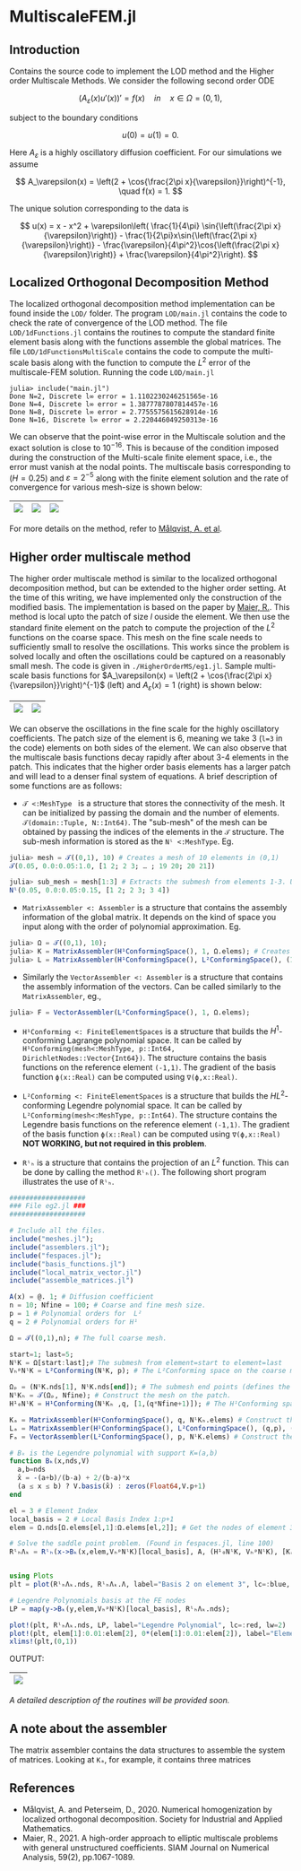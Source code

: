 # MultiscaleFEM.jl

## Introduction

Contains the source code to implement the LOD method and the Higher order Multiscale Methods. We consider the following second order ODE

$$
    (A_{\varepsilon}(x)u'(x))' = f(x) \quad in \quad x \in \Omega = (0,1),
$$

subject to the boundary conditions

$$
    u(0) = u(1) = 0.
$$

Here $A_{\varepsilon}$ is a highly oscillatory diffusion coefficient. For our simulations we assume

$$
    A_\varepsilon(x) = \left(2 + \cos{\frac{2\pi x}{\varepsilon}}\right)^{-1}, \quad f(x) = 1.
$$

The unique solution corresponding to the data is

$$
    u(x) = x - x^2 + \varepsilon\left( \frac{1}{4\pi} \sin{\left(\frac{2\pi x}{\varepsilon}\right)} - \frac{1}{2\pi}x\sin{\left(\frac{2\pi x}{\varepsilon}\right)} - \frac{\varepsilon}{4\pi^2}\cos{\left(\frac{2\pi x}{\varepsilon}\right)} + \frac{\varepsilon}{4\pi^2}\right).
$$

## Localized Orthogonal Decomposition Method

The localized orthogonal decomposition method implementation can be found inside the `LOD/` folder. The program `LOD/main.jl` contains the code to check the rate of convergence of the LOD method. The file `LOD/1dFunctions.jl` contains the routines to compute the standard finite element basis along with the functions assemble the global matrices. The file `LOD/1dFunctionsMultiScale` contains the code to compute the multi-scale basis along with the function to compute the $L^2$ error of the multiscale-FEM solution. Running the code `LOD/main.jl` 

```
julia> include("main.jl")
Done N=2, Discrete l∞ error = 1.1102230246251565e-16
Done N=4, Discrete l∞ error = 1.3877787807814457e-16
Done N=8, Discrete l∞ error = 2.7755575615628914e-16
Done N=16, Discrete l∞ error = 2.220446049250313e-16
```

We can observe that the point-wise error in the Multiscale solution and the exact solution is close to $10^{-16}$. This is because of the condition imposed during the construction of the Multi-scale finite element space, i.e., the error must vanish at the nodal points. The multiscale basis corresponding to $(H=0.25)$ and $\varepsilon=2^{-5}$ along with the finite element solution and the rate of convergence for various mesh-size is shown below:


![](./LOD/basis.png) | ![](./LOD/solutions.png) | ![](./LOD/ooc_lod.png) | 
--- | --- | --- |

For more details on the method, refer to [Målqvist, A. et al](https://epubs.siam.org/doi/book/10.1137/1.9781611976458).

## Higher order multiscale method

The higher order multiscale method is similar to the localized orthogonal decomposition method, but can be extended to the higher order setting. At the time of this writing, we have implemented only the construction of the modified basis. The implementation is based on the paper by [Maier, R.](https://epubs.siam.org/doi/abs/10.1137/20M1364321). This method is local upto the patch of size $l$ ouside the element. We then use the standard finite element on the patch to compute the projection of the $L^2$ functions on the coarse space. This mesh on the fine scale needs to sufficiently small to resolve the oscillations. This works since the problem is solved locally and often the oscillations could be captured on a reasonably small mesh. The code is given in `./HigherOrderMS/eg1.jl`. Sample multi-scale basis functions for $A_\varepsilon(x) = \left(2 + \cos{\frac{2\pi x}{\varepsilon}}\right)^{-1}$ (left) and $A_\varepsilon(x) = 1$ (right) is shown below:

![](./HigherOrderMS/basis_l_3.png) |![](./HigherOrderMS/basis_l_3_smooth.png) |
--- | --- |

We can observe the oscillations in the fine scale for the highly oscillatory coefficients. The patch size of the element is $6$, meaning we take 3 (`l=3` in the code) elements on both sides of the element. We can also observe that the multiscale basis functions decay rapidly after about 3-4 elements in the patch. This indicates that the higher order basis elements has a larger patch and will lead to a denser final system of equations. A brief description of some functions are as follows:

- `𝒯 <:MeshType ` is a structure that stores the connectivity of the mesh. It can be initialized by passing the domain and the number of elements. `𝒯(domain::Tuple, N::Int64)`. The "sub-mesh" of the mesh can be obtained by passing the indices of the elements in the `𝒯` structure. The sub-mesh information is stored as the `Nˡ <:MeshType`. Eg.

``` julia
julia> mesh = 𝒯((0,1), 10) # Creates a mesh of 10 elements in (0,1)
𝒯(0.05, 0.0:0.05:1.0, [1 2; 2 3; … ; 19 20; 20 21])

julia> sub_mesh = mesh[1:3] # Extracts the submesh from elements 1-3. Useful in defining a patch providing the start and end indices.
Nˡ(0.05, 0.0:0.05:0.15, [1 2; 2 3; 3 4])
```

- `MatrixAssembler <: Assembler` is a structure that contains the assembly information of the global matrix. It depends on the kind of space you input along with the order of polynomial approximation. Eg. 

```julia
julia> Ω = 𝒯((0,1), 10);
julia> K = MatrixAssembler(H¹ConformingSpace(), 1, Ω.elems); # Creates an assembler for the innerproduct ∫(u*v)dΩ where u,v ∈ H¹(Ω). u and v are the corresponding Lagrange finite element (C⁰) basis functions.
julia> L = MatrixAssembler(H¹ConformingSpace(), L²ConformingSpace(), (1,1), (Ω.elems, Ω.elems); # Creates an assembler for the innerproduct ∫(u*v)dΩ where u ∈ H¹(Ω) and v ∈ L²(Ω). u and v are the Lagrange finite element (C⁰) functions and the Legendre polynomial (L²) basis functions, respectively.
```
    
- Similarly the `VectorAssembler <: Assembler` is a structure that contains the assembly information of the vectors. Can be called similarly to the `MatrixAssembler`, eg.,
``` julia
julia> F = VectorAssembler(L²ConformingSpace(), 1, Ω.elems);
```

- `H¹Conforming <: FiniteElementSpaces` is a structure that builds the $H^1$-conforming Lagrange polynomial space. It can be called by `H¹Conforming(mesh<:MeshType, p::Int64, DirichletNodes::Vector{Int64})`. The structure contains the basis functions on the reference element `(-1,1)`. The gradient of the basis function `ϕ(x::Real)` can be computed using `∇(ϕ,x::Real)`.

- `L²Conforming <: FiniteElementSpaces` is a structure that builds the $HL^2$-conforming Legendre polynomial space. It can be called by `L²Conforming(mesh<:MeshType, p::Int64)`. The structure contains the Legendre basis functions on the reference element `(-1,1)`. The gradient of the basis function `ϕ(x::Real)` can be computed using `∇(ϕ,x::Real)` **NOT WORKING, but not required in this problem**.

- `Rˡₕ` is a structure that contains the projection of an $L^2$ function. This can be done by calling the method `Rˡₕ()`. The following short program illustrates the use of `Rˡₕ`.

```julia
###################
### File eg2.jl ###
###################

# Include all the files.
include("meshes.jl");
include("assemblers.jl");
include("fespaces.jl");
include("basis_functions.jl")
include("local_matrix_vector.jl")
include("assemble_matrices.jl")

A(x) = @. 1; # Diffusion coefficient
n = 10; Nfine = 100; # Coarse and fine mesh size.
p = 1 # Polynomial orders for  L²
q = 2 # Polynomial orders for H¹

Ω = 𝒯((0,1),n); # The full coarse mesh.

start=1; last=5;
NˡK = Ω[start:last];# The submesh from element=start to element=last
VₕᵖNˡK = L²Conforming(NˡK, p); # The L²Conforming space on the coarse mesh

Ωₚ = (NˡK.nds[1], NˡK.nds[end]); # The submesh end points (defines the domain).
NˡKₕ = 𝒯(Ωₚ, Nfine); # Construct the mesh on the patch.
H¹₀NˡK = H¹Conforming(NˡKₕ ,q, [1,(q*Nfine+1)]); # The H¹Conforming space on the fine mesh with Dirichlet boundary conditions

Kₐ = MatrixAssembler(H¹ConformingSpace(), q, NˡKₕ.elems) # Construct the assembler for a(RˡₕΛₖ,v)
Lₐ = MatrixAssembler(H¹ConformingSpace(), L²ConformingSpace(), (q,p), (NˡKₕ.elems, NˡK.elems)) # Construct the assembler for (v,λ)
Fₐ = VectorAssembler(L²ConformingSpace(), p, NˡK.elems) # Construct the vector assembler for (Λₖ,μ)

# Bₖ is the Legendre polynomial with support K=(a,b)
function Bₖ(x,nds,V)        
  a,b=nds
  x̂ = -(a+b)/(b-a) + 2/(b-a)*x
  (a ≤ x ≤ b) ? V.basis(x̂) : zeros(Float64,V.p+1)
end

el = 3 # Element Index
local_basis = 2 # Local Basis Index 1:p+1
elem = Ω.nds[Ω.elems[el,1]:Ω.elems[el,2]]; # Get the nodes of element 3.

# Solve the saddle point problem. (Found in fespaces.jl, line 100)
RˡₕΛₖ = Rˡₕ(x->Bₖ(x,elem,VₕᵖNˡK)[local_basis], A, (H¹₀NˡK, VₕᵖNˡK), [Kₐ,Lₐ], [Fₐ]; qorder=4); 


using Plots
plt = plot(RˡₕΛₖ.nds, RˡₕΛₖ.Λ, label="Basis 2 on element 3", lc=:blue, lw=2)

# Legendre Polynomials basis at the FE nodes
LP = map(y->Bₖ(y,elem,VₕᵖNˡK)[local_basis], RˡₕΛₖ.nds); 

plot!(plt, RˡₕΛₖ.nds, LP, label="Legendre Polynomial", lc=:red, lw=2)
plot!(plt, elem[1]:0.01:elem[2], 0*(elem[1]:0.01:elem[2]), label="Element 3", lc=:black, lw=4)
xlims!(plt,(0,1))
```

OUTPUT:

![](./HigherOrderMS/eg2.png) |
--- |

*A detailed description of the routines will be provided soon.*

## A note about the assembler

The matrix assembler contains the data structures to assemble the system of matrices. Looking at `Kₐ`, for example, it contains three matrices

## References

- Målqvist, A. and Peterseim, D., 2020. Numerical homogenization by localized orthogonal decomposition. Society for Industrial and Applied Mathematics.
- Maier, R., 2021. A high-order approach to elliptic multiscale problems with general unstructured coefficients. SIAM Journal on Numerical Analysis, 59(2), pp.1067-1089.

